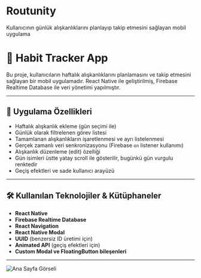 # Routunity
Kullanıcının günlük alışkanlıklarını planlayıp takip etmesini sağlayan mobil uygulama

# 🧠 Habit Tracker App

Bu proje, kullanıcıların haftalık alışkanlıklarını planlamasını ve takip etmesini sağlayan bir mobil uygulamadır. React Native ile geliştirilmiş, Firebase Realtime Database ile veri yönetimi yapılmıştır.

---

## 📱 Uygulama Özellikleri

- Haftalık alışkanlık ekleme (gün seçimi ile)
- Günlük olarak filtrelenen görev listesi
- Tamamlanan alışkanlıkların işaretlenmesi ve ayrı listelenmesi
- Gerçek zamanlı veri senkronizasyonu (Firebase `on` listener kullanımı)
- Alışkanlık düzenleme (edit) özelliği
- Gün isimleri üstte yatay scroll ile gösterilir, bugünkü gün vurgulu renktedir
- Geçiş efektleri ve sade kullanıcı arayüzü

---

## 🛠️ Kullanılan Teknolojiler & Kütüphaneler

- **React Native**
- **Firebase Realtime Database**
- **React Navigation**
- **React Native Modal**
- **UUID** (benzersiz ID üretimi için)
- **Animated API** (geçiş efektleri için)
- **Custom Modal ve FloatingButton bileşenleri**

---

![Ana Sayfa Görseli](Assets/ss1.png)



